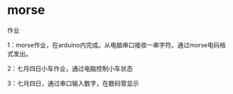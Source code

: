 # morse
作业

1：morse作业，在arduino内完成。从电脑串口接收一串字符。通过morse电码格式发出。

2：七月四日小车作业，通过电脑控制小车状态

3：七月四日，通过串口输入数字，在数码管显示
